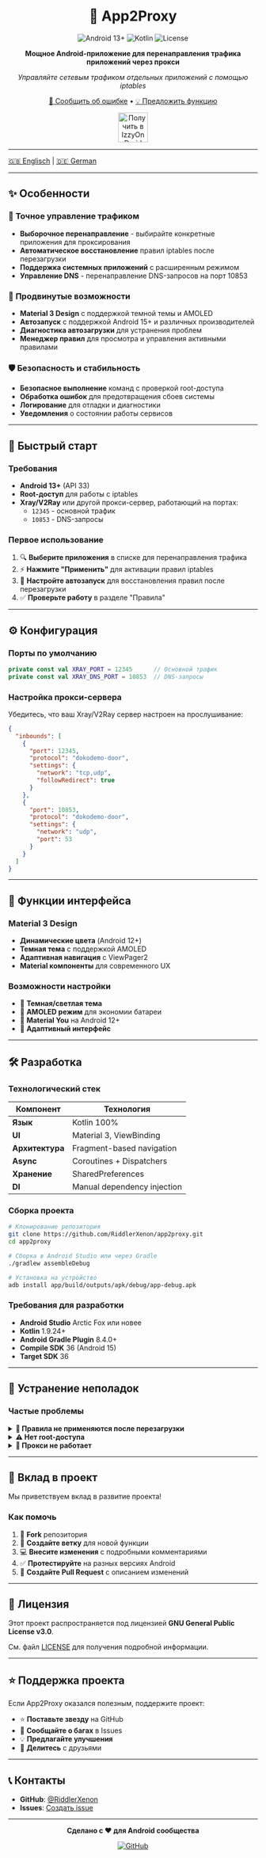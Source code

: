 <div align="center">

# 🚀 App2Proxy

<img src="https://img.shields.io/badge/Android-13%2B-green?logo=android&logoColor=white" alt="Android 13+">
<img src="https://img.shields.io/badge/Kotlin-100%25-purple?logo=kotlin&logoColor=white" alt="Kotlin">
<img src="https://img.shields.io/badge/License-GPL%20v3-blue?logo=gnu&logoColor=white" alt="License">

**Мощное Android-приложение для перенаправления трафика приложений через прокси**

*Управляйте сетевым трафиком отдельных приложений с помощью iptables*

[🐛 Сообщить об ошибке](https://github.com/RiddlerXenon/app2proxy/issues) • [💡 Предложить функцию](https://github.com/RiddlerXenon/app2proxy/issues)

<a href="https://apt.izzysoft.de/fdroid/index/apk/dev.rx.app2proxy">
    <img src="https://gitlab.com/IzzyOnDroid/repo/-/raw/master/assets/IzzyOnDroid.png" alt="Получить в IzzyOnDroid" height="60">
</a>
</div>

---

[🇬🇧 Englisch](README.md) | [🇩🇪 German](README_de.md)

---

## ✨ Особенности

### 🎯 **Точное управление трафиком**
- **Выборочное перенаправление** - выбирайте конкретные приложения для проксирования
- **Автоматическое восстановление** правил iptables после перезагрузки
- **Поддержка системных приложений** с расширенным режимом
- **Управление DNS** - перенаправление DNS-запросов на порт 10853

### 🔧 **Продвинутые возможности**
- **Material 3 Design** с поддержкой темной темы и AMOLED
- **Автозапуск** с поддержкой Android 15+ и различных производителей
- **Диагностика автозагрузки** для устранения проблем
- **Менеджер правил** для просмотра и управления активными правилами

### 🛡️ **Безопасность и стабильность**
- **Безопасное выполнение** команд с проверкой root-доступа
- **Обработка ошибок** для предотвращения сбоев системы
- **Логирование** для отладки и диагностики
- **Уведомления** о состоянии работы сервисов

---

## 🚀 Быстрый старт

### Требования
- **Android 13+** (API 33)
- **Root-доступ** для работы с iptables
- **Xray/V2Ray** или другой прокси-сервер, работающий на портах:
  - `12345` - основной трафик
  - `10853` - DNS-запросы

### Первое использование

1. 🔍 **Выберите приложения** в списке для перенаправления трафика
2. ⚡ **Нажмите "Применить"** для активации правил iptables
3. 🔄 **Настройте автозапуск** для восстановления правил после перезагрузки
4. ✅ **Проверьте работу** в разделе "Правила"

---

## ⚙️ Конфигурация

### Порты по умолчанию

```kotlin
private const val XRAY_PORT = 12345      // Основной трафик
private const val XRAY_DNS_PORT = 10853  // DNS-запросы
```

### Настройка прокси-сервера

Убедитесь, что ваш Xray/V2Ray сервер настроен на прослушивание:

```json
{
  "inbounds": [
    {
      "port": 12345,
      "protocol": "dokodemo-door",
      "settings": {
        "network": "tcp,udp",
        "followRedirect": true
      }
    },
    {
      "port": 10853,
      "protocol": "dokodemo-door",
      "settings": {
        "network": "udp",
        "port": 53
      }
    }
  ]
}
```

---

## 🎨 Функции интерфейса

### Material 3 Design
- **Динамические цвета** (Android 12+)
- **Темная тема** с поддержкой AMOLED
- **Адаптивная навигация** с ViewPager2
- **Material компоненты** для современного UX

### Возможности настройки
- 🌙 **Темная/светлая тема**
- 🖤 **AMOLED режим** для экономии батареи
- 🎨 **Material You** на Android 12+
- 📱 **Адаптивный интерфейс**

---

## 🛠️ Разработка

### Технологический стек

| Компонент | Технология |
|-----------|------------|
| **Язык** | Kotlin 100% |
| **UI** | Material 3, ViewBinding |
| **Архитектура** | Fragment-based navigation |
| **Async** | Coroutines + Dispatchers |
| **Хранение** | SharedPreferences |
| **DI** | Manual dependency injection |

### Сборка проекта

```bash
# Клонирование репозитория
git clone https://github.com/RiddlerXenon/app2proxy.git
cd app2proxy

# Сборка в Android Studio или через Gradle
./gradlew assembleDebug

# Установка на устройство
adb install app/build/outputs/apk/debug/app-debug.apk
```

### Требования для разработки

- **Android Studio** Arctic Fox или новее
- **Kotlin** 1.9.24+
- **Android Gradle Plugin** 8.4.0+
- **Compile SDK** 36 (Android 15)
- **Target SDK** 36

---

## 🐛 Устранение неполадок

### Частые проблемы

<details>
<summary><strong>🚫 Правила не применяются после перезагрузки</strong></summary>

**Решение:**
1. Проверьте права на автозапуск в настройках системы
2. Убедитесь, что приложение не оптимизируется батареей
3. Включите диагностику в настройках приложения
4. Для Android 15+ используйте ручное восстановление в настройках

</details>

<details>
<summary><strong>⚠️ Нет root-доступа</strong></summary>

**Решение:**
1. Убедитесь, что устройство получило root-права
2. Установите актуальную версию Magisk или SuperSU
3. Предоставьте права суперпользователя приложению
4. Проверьте работу команды `su` в терминале

</details>

<details>
<summary><strong>🔄 Прокси не работает</strong></summary>

**Решение:**
1. Проверьте, что прокси-сервер работает на портах 12345 и 10853
2. Убедитесь в правильности конфигурации Xray/V2Ray
3. Проверьте логи приложения на предмет ошибок iptables
4. Используйте команду `iptables -t nat -L` для проверки правил

</details>

---

## 🤝 Вклад в проект

Мы приветствуем вклад в развитие проекта! 

### Как помочь

1. 🍴 **Fork** репозитория
2. 🌟 **Создайте ветку** для новой функции
3. 💻 **Внесите изменения** с подробными комментариями
4. ✅ **Протестируйте** на разных версиях Android
5. 📝 **Создайте Pull Request** с описанием изменений

---

## 📄 Лицензия

Этот проект распространяется под лицензией **GNU General Public License v3.0**.

См. файл [LICENSE](LICENSE) для получения подробной информации.

---

## ⭐ Поддержка проекта

Если App2Proxy оказался полезным, поддержите проект:

- ⭐ **Поставьте звезду** на GitHub
- 🐛 **Сообщайте о багах** в Issues
- 💡 **Предлагайте улучшения**
- 🔄 **Делитесь** с друзьями

---

## 📞 Контакты

- **GitHub**: [@RiddlerXenon](https://github.com/RiddlerXenon)
- **Issues**: [Создать issue](https://github.com/RiddlerXenon/app2proxy/issues)

---

<div align="center">

**Сделано с ❤️ для Android сообщества**

[![GitHub](https://img.shields.io/badge/GitHub-RiddlerXenon-black?logo=github)](https://github.com/RiddlerXenon)

</div>

